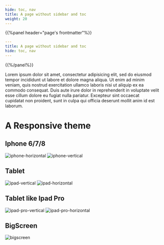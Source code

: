 ```yaml
---
hide: toc, nav
title: A page without sidebar and toc
weight: 20
---
```


{{%panel header="page's frontmatter"%}}
```yaml
---
title: A page without sidebar and toc
hide: toc, nav
---

```
{{%/panel%}}

Lorem ipsum dolor sit amet, consectetur adipisicing elit, sed do eiusmod
tempor incididunt ut labore et dolore magna aliqua. Ut enim ad minim veniam,
quis nostrud exercitation ullamco laboris nisi ut aliquip ex ea commodo
consequat. Duis aute irure dolor in reprehenderit in voluptate velit esse
cillum dolore eu fugiat nulla pariatur. Excepteur sint occaecat cupidatat non
proident, sunt in culpa qui officia deserunt mollit anim id est laborum.


# A Responsive theme

## Iphone 6/7/8
![iphone-horizontal](iphone-horizontal.png?classes=border,shadow)
![iphone-vertical](iphone-vertical.png?classes=border,shadow)

## Tablet
![ipad-vertical](ipad-vertical.png?classes=border,shadow)
![ipad-horizontal](ipad-horizontal.png?classes=border,shadow)

## Tablet like Ipad Pro
![ipad-pro-vertical](ipad-pro-vertical.png?classes=border,shadow)
![ipad-pro-horizontal](ipad-pro-horizontal.png?classes=border,shadow)

## BigScreen
![bigscreen](bigscreen.png?classes=border,shadow)